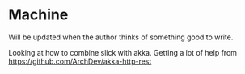 # Machine

Will be updated when the author thinks of something good to write.

Looking at how to combine slick with akka. Getting a lot of help from https://github.com/ArchDev/akka-http-rest


